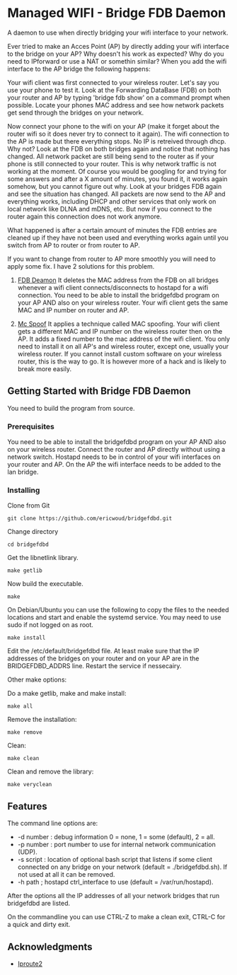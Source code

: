 # Managed WIFI - Bridge FDB Daemon

A daemon to use when directly bridging your wifi interface to your network.

Ever tried to make an Acces Point (AP) by directly adding your wifi interface to the bridge on your AP? Why doesn't his work as expected? Why do you need to IPforward or use a NAT or somethin similar? When you add the wifi interface to the AP bridge the following happens:

Your wifi client was first connected to your wireless router. Let's say you use your phone to test it. Look at the Forwarding DataBase (FDB) on both your router and AP by typing 'bridge fdb show' on a command prompt when possible. Locate your phones MAC address and see how network packets get send through the bridges on your network.

Now connect your phone to the wifi on your AP (make it forget about the router wifi so it does never try to connect to it again). The wifi connection to the AP is made but there everything stops. No IP is retreived through dhcp. Why not? Look at the FDB on both bridges again and notice that nothing has changed. All network packet are still being send to the router as if your phone is still connected to your router. This is why network traffic is not working at the moment. Of course you would be googling for and trying for some answers and after a X amount of minutes, you found it, it works again somehow, but you cannot figure out why. Look at your bridges FDB again and see the situation has changed. All packets are now send to the AP and everything works, including DHCP and other services that only work on local network like DLNA and mDNS, etc. But now if you connect to the router again this connection does not work anymore. 

What happened is after a certain amount of minutes the FDB entries are cleaned up if they have not been used and everything works again until you switch from AP to router or from router to AP.

If you want to change from router to AP more smoothly you will need to apply some fix. I have 2 solutions for this problem. 

1. [FDB Deamon](https://github.com/ericwoud/bridgefdbd) It deletes the MAC address from the FDB on all bridges whenever a wifi client connects/disconnects to hostapd for a wifi connection. You need to be able to install the bridgefdbd program on your AP AND also on your wireless router. Your wifi client gets the same MAC and IP number on router and AP.

2. [Mc Spoof](https://github.com/ericwoud/mcspoof) It applies a technique called MAC spoofing. Your wifi client gets a different MAC and IP number on the wireless router then on the AP. It adds a fixed number to the mac address of the wifi client. You only need to install it on all AP's and wireless router, except one, usually your wireless router. If you cannot install custom software on your wireless router, this is the way to go. It is however more of a hack and is likely to break more easily.

## Getting Started with Bridge FDB Daemon

You need to build the program from source.

### Prerequisites

You need to be able to install the bridgefdbd program on your AP AND also on your wireless router. Connect the router and AP directly without using a network switch. Hostapd needs to be in control of your wifi interfaces on your router and AP. On the AP the wifi interface needs to be added to the lan bridge.

### Installing


Clone from Git

```
git clone https://github.com/ericwoud/bridgefdbd.git
```

Change directory

```
cd bridgefdbd
```

Get the libnetlink library.

```
make getlib
```

Now build the executable.

```
make
```

On Debian/Ubuntu you can use the following to copy the files to the needed locations and start and enable the systemd service. You may need to use sudo if not logged on as root.

```
make install
```

Edit the /etc/default/bridgefdbd file. At least make sure that the IP addresses of the bridges on your router and on your AP are in the BRIDGEFDBD_ADDRS line. Restart the service if nessecairy.


Other make options:

Do a make getlib, make and make install:
```
make all
```

Remove the installation:
```
make remove
```

Clean:
```
make clean
```

Clean and remove the library:
```
make veryclean
```

## Features

The command line options are:

* -d number      : debug information 0 = none, 1 = some (default), 2 = all.
* -p number      : port number to use for internal network communication (UDP).
* -s script      : location of optional bash script that listens if some client connected on any bridge on your network (default = ./bridgefdbd.sh). If not used at all it can be removed.
* -h path        ; hostapd ctrl_interface to use (default = /var/run/hostapd).

After the options all the IP addresses of all your network bridges that run bridgefdbd are listed. 

On the commandline you can use CTRL-Z to make a clean exit, CTRL-C for a quick and dirty exit.


## Acknowledgments

* [Iproute2](https://github.com/shemminger/iproute2)

